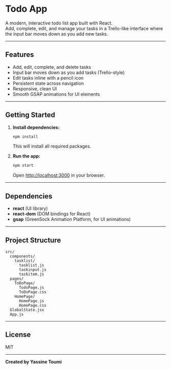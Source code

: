 # Todo App

A modern, interactive todo list app built with React.  
Add, complete, edit, and manage your tasks in a Trello-like interface where the input bar moves down as you add new tasks.

---

## Features

- Add, edit, complete, and delete tasks
- Input bar moves down as you add tasks (Trello-style)
- Edit tasks inline with a pencil icon
- Persistent state across navigation
- Responsive, clean UI
- Smooth GSAP animations for UI elements

---

## Getting Started

1. **Install dependencies:**
   ```bash
   npm install
   ```
   This will install all required packages.

2. **Run the app:**
   ```bash
   npm start
   ```
   Open [http://localhost:3000](http://localhost:3000) in your browser.

---

## Dependencies

- **react** (UI library)
- **react-dom** (DOM bindings for React)
- **gsap** (GreenSock Animation Platform, for UI animations)

---

## Project Structure

```
src/
  components/
    tasklist/
      tasklist.js
      taskinput.js
      taskitem.js
  pages/
    ToDoPage/
      TodoPage.js
      ToDoPage.css
    HomePage/
      HomePage.js
      HomePage.css
  GlobalState.jsx
  App.js
```

---

## License

MIT

---

**Created by Yassine Toumi**
